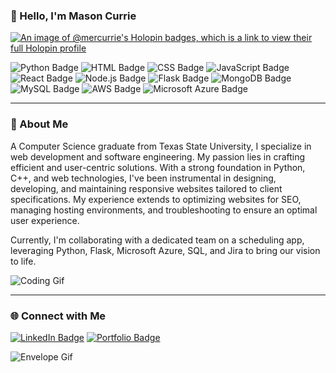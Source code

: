 ### 👋 Hello, I'm Mason Currie


[![An image of @mercurrie's Holopin badges, which is a link to view their full Holopin profile](https://holopin.me/mercurrie)](https://holopin.io/@mercurrie)


![Python Badge](https://img.shields.io/badge/-Python-3776AB?style=flat&logo=Python&logoColor=white)
![HTML Badge](https://img.shields.io/badge/-HTML5-E34F26?style=flat&logo=html5&logoColor=white)
![CSS Badge](https://img.shields.io/badge/-CSS3-1572B6?style=flat&logo=css3&logoColor=white)
![JavaScript Badge](https://img.shields.io/badge/-JavaScript-F7DF1E?style=flat&logo=javascript&logoColor=black)
![React Badge](https://img.shields.io/badge/-React-61DAFB?style=flat&logo=react&logoColor=black)
![Node.js Badge](https://img.shields.io/badge/-Node.js-339933?style=flat&logo=node.js&logoColor=white)
![Flask Badge](https://img.shields.io/badge/-Flask-000000?style=flat&logo=flask&logoColor=white)
![MongoDB Badge](https://img.shields.io/badge/-MongoDB-47A248?style=flat&logo=mongodb&logoColor=white)
![MySQL Badge](https://img.shields.io/badge/-MySQL-4479A1?style=flat&logo=mysql&logoColor=white)
![AWS Badge](https://img.shields.io/badge/-AWS-232F3E?style=flat&logo=amazon-aws&logoColor=white)
![Microsoft Azure Badge](https://img.shields.io/badge/-Microsoft%20Azure-0089D6?style=flat&logo=microsoft-azure&logoColor=white)

---

### 📜 About Me

A Computer Science graduate from Texas State University, I specialize in web development and software engineering. My passion lies in crafting efficient and user-centric solutions. With a strong foundation in Python, C++, and web technologies, I've been instrumental in designing, developing, and maintaining responsive websites tailored to client specifications. My experience extends to optimizing websites for SEO, managing hosting environments, and troubleshooting to ensure an optimal user experience.

Currently, I'm collaborating with a dedicated team on a scheduling app, leveraging Python, Flask, Microsoft Azure, SQL, and Jira to bring our vision to life.

![Coding Gif](https://media.giphy.com/media/qgQUggAC3Pfv687qPC/giphy.gif)


---

### 🌐 Connect with Me

[![LinkedIn Badge](https://img.shields.io/badge/-LinkedIn-0077B5?style=flat&logo=LinkedIn&logoColor=white)](https://www.linkedin.com/in/mason-currie-010772b8/)
[![Portfolio Badge](https://img.shields.io/badge/-Portfolio-FF5722?style=flat&logo=Google-Chrome&logoColor=white)](https://masoncurrie.com/)

![Envelope Gif](https://media.giphy.com/media/2wWBH0vXsVUmKtRJOe/giphy.gif)
